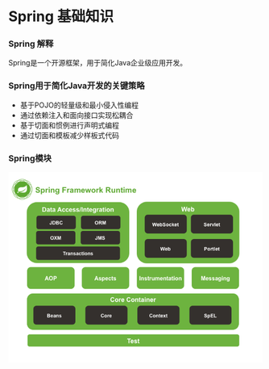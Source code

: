 # Spring 基础知识

### Spring 解释

Spring是一个开源框架，用于简化Java企业级应用开发。

### Spring用于简化Java开发的关键策略

+ 基于POJO的轻量级和最小侵入性编程
+ 通过依赖注入和面向接口实现松耦合
+ 基于切面和惯例进行声明式编程
+ 通过切面和模板减少样板式代码

### Spring模块

![](img/spring-structure.png)
